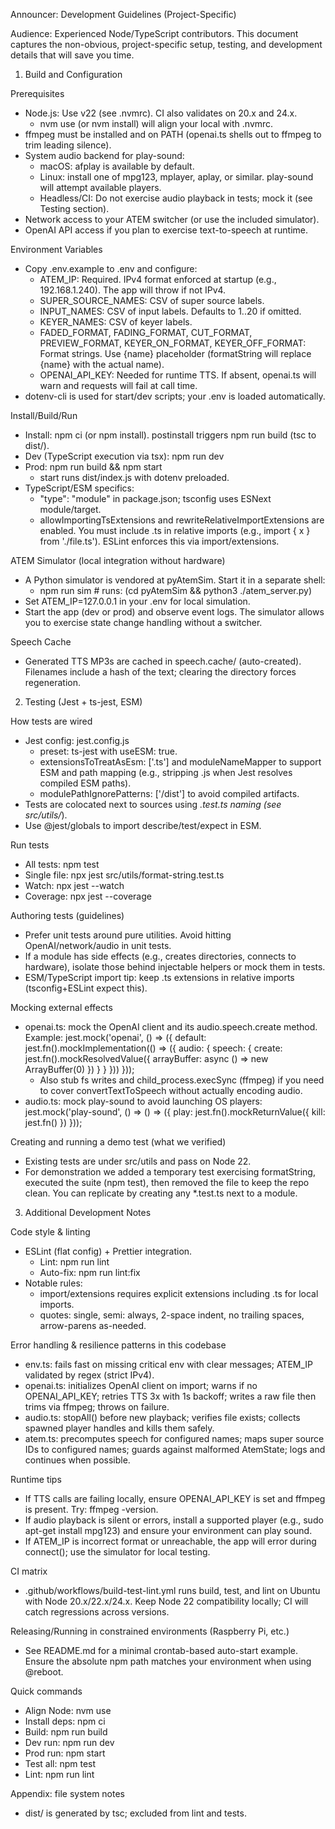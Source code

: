 Announcer: Development Guidelines (Project-Specific)

Audience: Experienced Node/TypeScript contributors. This document captures the non-obvious, project-specific setup, testing, and development details that will save you time.

1) Build and Configuration

Prerequisites
- Node.js: Use v22 (see .nvmrc). CI also validates on 20.x and 24.x.
  - nvm use (or nvm install) will align your local with .nvmrc.
- ffmpeg must be installed and on PATH (openai.ts shells out to ffmpeg to trim leading silence).
- System audio backend for play-sound:
  - macOS: afplay is available by default.
  - Linux: install one of mpg123, mplayer, aplay, or similar. play-sound will attempt available players.
  - Headless/CI: Do not exercise audio playback in tests; mock it (see Testing section).
- Network access to your ATEM switcher (or use the included simulator).
- OpenAI API access if you plan to exercise text-to-speech at runtime.

Environment Variables
- Copy .env.example to .env and configure:
  - ATEM_IP: Required. IPv4 format enforced at startup (e.g., 192.168.1.240). The app will throw if not IPv4.
  - SUPER_SOURCE_NAMES: CSV of super source labels.
  - INPUT_NAMES: CSV of input labels. Defaults to 1..20 if omitted.
  - KEYER_NAMES: CSV of keyer labels.
  - FADED_FORMAT, FADING_FORMAT, CUT_FORMAT, PREVIEW_FORMAT, KEYER_ON_FORMAT, KEYER_OFF_FORMAT: Format strings. Use {name} placeholder (formatString will replace {name} with the actual name).
  - OPENAI_API_KEY: Needed for runtime TTS. If absent, openai.ts will warn and requests will fail at call time.
- dotenv-cli is used for start/dev scripts; your .env is loaded automatically.

Install/Build/Run
- Install: npm ci (or npm install). postinstall triggers npm run build (tsc to dist/).
- Dev (TypeScript execution via tsx): npm run dev
- Prod: npm run build && npm start
  - start runs dist/index.js with dotenv preloaded.
- TypeScript/ESM specifics:
  - "type": "module" in package.json; tsconfig uses ESNext module/target.
  - allowImportingTsExtensions and rewriteRelativeImportExtensions are enabled. You must include .ts in relative imports (e.g., import { x } from './file.ts'). ESLint enforces this via import/extensions.

ATEM Simulator (local integration without hardware)
- A Python simulator is vendored at pyAtemSim. Start it in a separate shell:
  - npm run sim  # runs: (cd pyAtemSim && python3 ./atem_server.py)
- Set ATEM_IP=127.0.0.1 in your .env for local simulation.
- Start the app (dev or prod) and observe event logs. The simulator allows you to exercise state change handling without a switcher.

Speech Cache
- Generated TTS MP3s are cached in speech.cache/ (auto-created). Filenames include a hash of the text; clearing the directory forces regeneration.

2) Testing (Jest + ts-jest, ESM)

How tests are wired
- Jest config: jest.config.js
  - preset: ts-jest with useESM: true.
  - extensionsToTreatAsEsm: ['.ts'] and moduleNameMapper to support ESM and path mapping (e.g., stripping .js when Jest resolves compiled ESM paths).
  - modulePathIgnorePatterns: ['/dist'] to avoid compiled artifacts.
- Tests are colocated next to sources using *.test.ts naming (see src/utils/*).
- Use @jest/globals to import describe/test/expect in ESM.

Run tests
- All tests: npm test
- Single file: npx jest src/utils/format-string.test.ts
- Watch: npx jest --watch
- Coverage: npx jest --coverage

Authoring tests (guidelines)
- Prefer unit tests around pure utilities. Avoid hitting OpenAI/network/audio in unit tests.
- If a module has side effects (e.g., creates directories, connects to hardware), isolate those behind injectable helpers or mock them in tests.
- ESM/TypeScript import tip: keep .ts extensions in relative imports (tsconfig+ESLint expect this).

Mocking external effects
- openai.ts: mock the OpenAI client and its audio.speech.create method. Example:
  jest.mock('openai', () => ({ default: jest.fn().mockImplementation(() => ({ audio: { speech: { create: jest.fn().mockResolvedValue({ arrayBuffer: async () => new ArrayBuffer(0) }) } } })) }));
  - Also stub fs writes and child_process.execSync (ffmpeg) if you need to cover convertTextToSpeech without actually encoding audio.
- audio.ts: mock play-sound to avoid launching OS players:
  jest.mock('play-sound', () => () => ({ play: jest.fn().mockReturnValue({ kill: jest.fn() }) }));

Creating and running a demo test (what we verified)
- Existing tests are under src/utils and pass on Node 22.
- For demonstration we added a temporary test exercising formatString, executed the suite (npm test), then removed the file to keep the repo clean. You can replicate by creating any *.test.ts next to a module.

3) Additional Development Notes

Code style & linting
- ESLint (flat config) + Prettier integration.
  - Lint: npm run lint
  - Auto-fix: npm run lint:fix
- Notable rules:
  - import/extensions requires explicit extensions including .ts for local imports.
  - quotes: single, semi: always, 2-space indent, no trailing spaces, arrow-parens as-needed.

Error handling & resilience patterns in this codebase
- env.ts: fails fast on missing critical env with clear messages; ATEM_IP validated by regex (strict IPv4).
- openai.ts: initializes OpenAI client on import; warns if no OPENAI_API_KEY; retries TTS 3x with 1s backoff; writes a raw file then trims via ffmpeg; throws on failure.
- audio.ts: stopAll() before new playback; verifies file exists; collects spawned player handles and kills them safely.
- atem.ts: precomputes speech for configured names; maps super source IDs to configured names; guards against malformed AtemState; logs and continues when possible.

Runtime tips
- If TTS calls are failing locally, ensure OPENAI_API_KEY is set and ffmpeg is present. Try: ffmpeg -version.
- If audio playback is silent or errors, install a supported player (e.g., sudo apt-get install mpg123) and ensure your environment can play sound.
- If ATEM_IP is incorrect format or unreachable, the app will error during connect(); use the simulator for local testing.

CI matrix
- .github/workflows/build-test-lint.yml runs build, test, and lint on Ubuntu with Node 20.x/22.x/24.x. Keep Node 22 compatibility locally; CI will catch regressions across versions.

Releasing/Running in constrained environments (Raspberry Pi, etc.)
- See README.md for a minimal crontab-based auto-start example. Ensure the absolute npm path matches your environment when using @reboot.

Quick commands
- Align Node: nvm use
- Install deps: npm ci
- Build: npm run build
- Dev run: npm run dev
- Prod run: npm start
- Test all: npm test
- Lint: npm run lint

Appendix: file system notes
- dist/ is generated by tsc; excluded from lint and tests.

